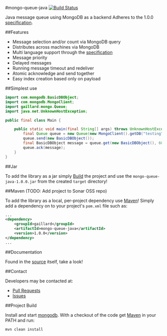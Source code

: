 #mongo-queue-java
[![Build Status](https://travis-ci.org/gaillard/mongo-queue-java.png)](https://travis-ci.org/gaillard/mongo-queue-java)

Java message queue using MongoDB as a backend
Adheres to the 1.0.0 [specification](https://github.com/dominionenterprises/mongo-queue-specification).

##Features

 * Message selection and/or count via MongoDB query
 * Distributes across machines via MongoDB
 * Multi language support through the [specification](https://github.com/dominionenterprises/mongo-queue-specification)
 * Message priority
 * Delayed messages
 * Running message timeout and redeliver
 * Atomic acknowledge and send together
 * Easy index creation based only on payload

##Simplest use

```java
import com.mongodb.BasicDBObject;
import com.mongodb.MongoClient;
import gaillard.mongo.Queue;
import java.net.UnknownHostException;

public final class Main {

    public static void main(final String[] args) throws UnknownHostException {
        final Queue queue = new Queue(new MongoClient().getDB("testing").getCollection("messages"));
        queue.send(new BasicDBObject());
        final BasicDBObject message = queue.get(new BasicDBObject(), 60);
        queue.ack(message);
    }
}
```

##Jar

To add the library as a jar simply [Build](#project-build) the project and use the `mongo-queue-java-1.0.0.jar` from the created
`target` directory!

##Maven (TODO: Add project to Sonar OSS repo)

To add the library as a local, per-project dependency use [Maven](http://maven.apache.org)! Simply add a dependency on
to your project's `pom.xml` file such as:

```xml
...
<dependency>
    <groupId>gaillard</groupId>
    <artifactId>mongo-queue-java</artifactId>
    <version>1.0.0</version>
</dependency>
...
```

##Documentation

Found in the [source](src/main/java/gaillard/mongo/Queue.java) itself, take a look!

##Contact

Developers may be contacted at:

 * [Pull Requests](https://github.com/gaillard/mongo-queue-java/pulls)
 * [Issues](https://github.com/gaillard/mongo-queue-java/issues)

##Project Build

Install and start [mongodb](http://www.mongodb.org).
With a checkout of the code get [Maven](http://maven.apache.org) in your PATH and run:

```bash
mvn clean install
```
